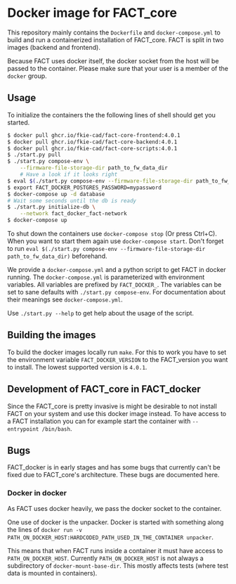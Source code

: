 # Docker image for FACT_core
This repository mainly contains the `Dockerfile` and `docker-compose.yml` to
build and run a containerized installation of FACT_core.
FACT is split in two images (backend and frontend).

Because FACT uses docker itself, the docker socket from the host will be
passed to the container. Please make sure that your user is a member of the
`docker` group.

## Usage
To initialize the containers the the following lines of shell should get you started.
```sh
$ docker pull ghcr.io/fkie-cad/fact-core-frontend:4.0.1
$ docker pull ghcr.io/fkie-cad/fact-core-backend:4.0.1
$ docker pull ghcr.io/fkie-cad/fact-core-scripts:4.0.1
$ ./start.py pull
$ ./start.py compose-env \
    --firmware-file-storage-dir path_to_fw_data_dir
    # Have a look if it looks right
$ eval $(./start.py compose-env --firmware-file-storage-dir path_to_fw_data_dir)
$ export FACT_DOCKER_POSTGRES_PASSWORD=mypassword
$ docker-compose up -d database
# Wait some seconds until the db is ready
$ ./start.py initialize-db \
    --network fact_docker_fact-network
$ docker-compose up
```

To shut down the containers use `docker-compose stop` (Or press Ctrl+C).
When you want to start them again use `docker-compose start`.
Don't forget to run `eval $(./start.py compose-env --firmware-file-storage-dir path_to_fw_data_dir)`
beforehand.


We provide a `docker-compose.yml` and a python script to get FACT in docker
running.
The `docker-compose.yml` is parameterized with environment variables.
All variables are prefixed by `FACT_DOCKER_`.
The variables can be set to sane defaults with `./start.py compose-env`.
For documentation about their meanings see `docker-compose.yml`.

Use `./start.py --help` to get help about the usage of the script.

## Building the images
To build the docker images locally run `make`.
For this to work you have to set the environment variable `FACT_DOCKER_VERSION` to the FACT_version you want to install.
The lowest supported version is `4.0.1`.

## Development of FACT\_core in FACT\_docker
Since the FACT\_core is pretty invasive is might be desirable to not install FACT on your system and use this docker image instead.
To have access to a FACT installation you can for example start the container with `--entrypoint /bin/bash`.

## Bugs
FACT\_docker is in early stages and has some bugs that currently can't be fixed due to FACT\_core's architecture.
These bugs are documented here.

### Docker in docker
As FACT uses docker heavily, we pass the docker socket to the container.

One use of docker is the unpacker. Docker is started with something along the
lines of
`docker run -v PATH_ON_DOCKER_HOST:HARDCODED_PATH_USED_IN_THE_CONTAINER unpacker`.

This means that when FACT runs inside a container it must have access to
`PATH_ON_DOCKER_HOST`.
Currently `PATH_ON_DOCKER_HOST` is not always a subdirectory of `docker-mount-base-dir`.
This mostly affects tests (where test data is mounted in containers).
